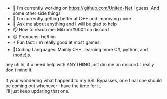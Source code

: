 - 🔭 I’m currently working on https://github.com/United-Net I guess. And some other side things
- 🌱 I’m currently getting better at C++ and improving code.
- 💬 Ask me about anything and I will be glad to help
- 📫 How to reach me: Milxnor#0001 on discord
- 😄 Pronouns: he/him
- ⚡ Fun fact: I'm really good at most games.
- 🎉Coding Languages: Mainly C++, learning more C#, python, and (node)js.

hey uh hi, if u need help with ANYTHING just dm me on discord. I really don't mind it.
<br><br>
If your wondering what happend to my SSL Bypasses, one final one should be coming out whenever I have the time for it.<br>
I'll just keep updating that one.

